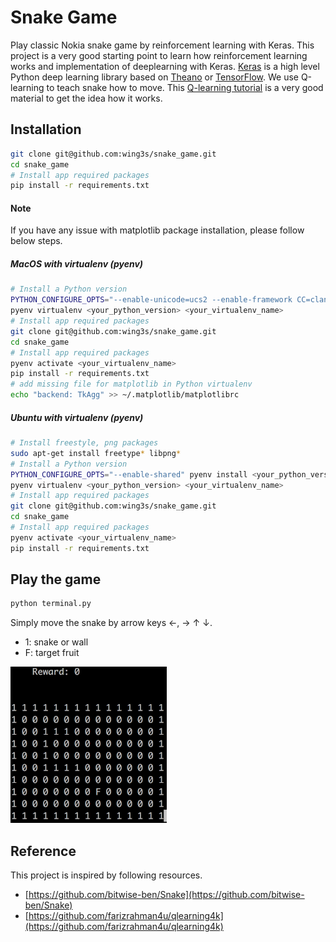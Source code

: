 # Snake Game
Play classic Nokia snake game by reinforcement learning with Keras. 
This project is a very good starting point to learn how reinforcement learning works and implementation of deeplearning with Keras.
[Keras](https://keras.io) is a high level Python deep learning library based on [Theano](https://github.com/Theano/Theano) or [TensorFlow](https://github.com/tensorflow/tensorflow).
We use Q-learning to teach snake how to move. This [Q-learning tutorial](http://mnemstudio.org/path-finding-q-learning-tutorial.htm) is a very good material to get the idea how it works.


## Installation
```sh
git clone git@github.com:wing3s/snake_game.git
cd snake_game
# Install app required packages
pip install -r requirements.txt
```

#### Note
If you have any issue with matplotlib package installation, please follow below steps.
##### MacOS with virtualenv (pyenv)
```sh
# Install a Python version
PYTHON_CONFIGURE_OPTS="--enable-unicode=ucs2 --enable-framework CC=clang" pyenv install <your_python_version>
pyenv virtualenv <your_python_version> <your_virtualenv_name>
# Install app required packages
git clone git@github.com:wing3s/snake_game.git
cd snake_game
# Install app required packages
pyenv activate <your_virtualenv_name>
pip install -r requirements.txt
# add missing file for matplotlib in Python virtualenv
echo "backend: TkAgg" >> ~/.matplotlib/matplotlibrc
```
##### Ubuntu with virtualenv (pyenv)
```sh
# Install freestyle, png packages
sudo apt-get install freetype* libpng*
# Install a Python version
PYTHON_CONFIGURE_OPTS="--enable-shared" pyenv install <your_python_version>
pyenv virtualenv <your_python_version> <your_virtualenv_name>
# Install app required packages
git clone git@github.com:wing3s/snake_game.git
cd snake_game
# Install app required packages
pyenv activate <your_virtualenv_name>
pip install -r requirements.txt
```

## Play the game
```sh
python terminal.py
```
Simply move the snake by arrow keys ←, → ↑ ↓.
- 1: snake or wall
- F: target fruit

<img src="assets/terminal_example.png" height="250" width="250" />

## Reference
This project is inspired by following resources.
- [https://github.com/bitwise-ben/Snake](https://github.com/bitwise-ben/Snake)
- [https://github.com/farizrahman4u/qlearning4k](https://github.com/farizrahman4u/qlearning4k)